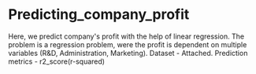 # Predicting_company_profit
Here, we predict company's profit with the help of linear regression. The problem is a regression problem, were the profit is dependent on multiple variables (R&amp;D, Administration, Marketing).
Dataset - Attached.
Prediction metrics - r2_score(r-squared)
